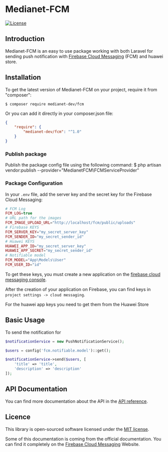 # Medianet-FCM

[![License](https://poser.pugx.org/brozot/laravel-fcm/license)](https://packagist.org/packages/medianet-dev/fcm)

## Introduction

Medianet-FCM is an easy to use package working with both Laravel for sending push notification with [Firebase Cloud Messaging](https://firebase.google.com/docs/cloud-messaging/) (FCM) and huawei store.


## Installation

To get the latest version of Medianet-FCM on your project, require it from "composer":


	$ composer require medianet-dev/fcm


Or you can add it directly in your composer.json file:

```json
{
    "require": {
        "medianet-dev/fcm": "^1.0"
    }
}
```


### Publish package

Publish the package config file using the following command:
	$ php artisan vendor:publish --provider="MedianetFCM\FCMServiceProvider"

### Package Configuration

In your `.env` file, add the server key and the secret key for the Firebase Cloud Messaging:

```php
# FCM Log
FCM_LOG=true
# URL path for the images
FCM_IMAGE_UPLOAD_URL="http://localhost/fcm/public/uploads"
# Firebase KEYS
FCM_SERVER_KEY="my_secret_server_key"
FCM_SENDER_ID="my_secret_sender_id"
# Huawei KEYS
HUAWEI_APP_ID="my_secret_server_key"
HUAWEI_APP_SECRET="my_secret_sender_id"
# Notifiable model
FCM_MODEL="App\Models\User"
FCM_USER_ID="id"
```

To get these keys, you must create a new application on the [firebase cloud messaging console](https://console.firebase.google.com/).

After the creation of your application on Firebase, you can find keys in `project settings -> cloud messaging`.

For the huawei app keys you need to get them from the Huawei Store

## Basic Usage

To send the notification for 

```php
$notificationService = new PushNotificationService();

$users = config('fcm.notifiable.model')::get();

$notificationService->send($users, [
	'title' => 'title',
	'description' => 'description'
]);
```



## API Documentation

You can find more documentation about the API in the [API reference](./doc/Readme.md).


## Licence

This library is open-sourced software licensed under the [MIT license](http://opensource.org/licenses/MIT).

Some of this documentation is coming from the official documentation. You can find it completely on the [Firebase Cloud Messaging](https://firebase.google.com/docs/cloud-messaging/) Website.

